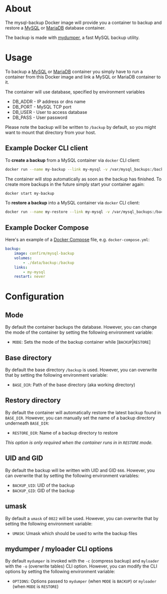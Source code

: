 About
=====

The mysql-backup Docker image will provide you a container to backup and restore a [MySQL](https://hub.docker.com/_/mysql/) or [MariaDB](https://hub.docker.com/_/mariadb/) database container.

The backup is made with [mydumper](http://centminmod.com/mydumper.html), a fast MySQL backup utility.

Usage
=====

To backup a [MySQL](https://hub.docker.com/_/mysql/) or [MariaDB](https://hub.docker.com/_/mariadb/) container you simply have to run a container from this Docker image and link a MySQL or MariaDB container to it.

The container will use database, specified by environment variables
* DB_ADDR - IP address or dns name
* DB_PORT - MySQL TCP port
* DB_USER - User to access database
* DB_PASS - User password

Please note the backup will be written to `/backup` by default, so you might want to mount that directory from your host.

Example Docker CLI client
-------------------------

To __create a backup__ from a MySQL container via `docker` CLI client:

```bash
docker run --name my-backup --link my-mysql -v /var/mysql_backups:/backup confirm/mysql-backup
```

The container will stop automatically as soon as the backup has finished.
To create more backups in the future simply start your container again:

```bash
docker start my-backup
```

To __restore a backup__ into a MySQL container via `docker` CLI client:

```bash
docker run --name my-restore --link my-mysql -v /var/mysql_backups:/backup confirm/mysql-backup
```

Example Docker Compose
----------------------

Here's an example of a [Docker Compose](https://docs.docker.com/compose/) file, e.g. `docker-compose.yml`:

```yaml
backup:
    image: confirm/mysql-backup
    volumes:
        - ./data/backup:/backup
    links:
        - my-mysql
    restart: never
```

Configuration
=============

Mode
----

By default the container backups the database.
However, you can change the mode of the container by setting the following environment variable:

* `MODE`: Sets the mode of the backup container while [`BACKUP`|`RESTORE`]

Base directory
--------------

By default the base directory `/backup` is used.
However, you can overwrite that by setting the following environment variable:

* `BASE_DIR`: Path of the base directory (aka working directory)

Restory directory
-----------------

By default the container will automatically restore the latest backup found in `BASE_DIR`.
However, you can manually set the name of a backup directory underneath `BASE_DIR`:

* `RESTORE_DIR`: Name of a backup directory to restore

_This option is only required when the container runs in in `RESTORE` mode._

UID and GID
-----------

By default the backup will be written with UID and GID `666`.
However, you can overwrite that by setting the following environment variables:

* `BACKUP_UID`: UID of the backup
* `BACKUP_GID`: GID of the backup

umask
-----

By default a `umask` of `0022` will be used.
However, you can overwrite that by setting the following environment variable:

* `UMASK`: Umask which should be used to write the backup files

mydumper / myloader CLI options
-------------------------------

By default `mydumper` is invoked with the `-c` (compress backup) and `myloader` with the `-o` (overwrite tables) CLI option.
However, you can modify the CLI options by setting the following environment variable:

* `OPTIONS`: Options passed to `mydumper` (when `MODE` is `BACKUP`) or `myloader` (when `MODE` is `RESTORE`)
